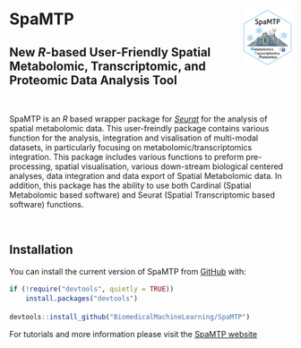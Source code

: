 
<!-- README.md is generated from README.Rmd. Please edit that file -->

# SpaMTP <img src="man/figures/logo.png" align="right" height="100" alt="" />

<!-- badges: start -->


## New *R*-based User-Friendly Spatial Metabolomic, Transcriptomic, and Proteomic Data Analysis Tool

<br>

<!-- badges: end -->


SpaMTP is an *R* based wrapper package for [*Seurat*](https://satijalab.org/seurat/) for the analysis of spatial metabolomic data. This user-freindly package contains various function for the analysis, integration and visalisation of multi-modal datasets, in particularly focusing on metabolomic/transcriptomics integration.
This package includes various functions to preform pre-processing,
spatial visualisation, various down-stream biological centered analyses,
data integration and data export of Spatial Metabolomic data. In
addition, this package has the ability to use both Cardinal (Spatial
Metabolomic based software) and Seurat (Spatial Transcriptomic based
software) functions.

<br>

## Installation

You can install the current version of SpaMTP from
[GitHub](https://github.com/) with:

``` r
if (!require("devtools", quietly = TRUE))
    install.packages("devtools")

devtools::install_github("BiomedicalMachineLearning/SpaMTP")
```

For tutorials and more information please visit the [SpaMTP website](https://genomicsmachinelearning.github.io/SpaMTP/)
